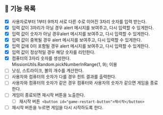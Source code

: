 ## 🎯 기능 목록

- [x] 사용자로부터 1부터 9까지 서로 다른 수로 이어진 3자리 숫자를 입력 받는다.
- [x] 입력 값이 3자리가 아닐 경우 alert 메시지를 보여주고, 다시 입력할 수 있게한다.
- [x] 입력 값이 숫자가 아닐 경우alert 메시지를 보여주고, 다시 입력할 수 있게한다.
- [x] 입력 값이 중복될 경우 alert 메시지를 보여주고, 다시 입력할 수 있게한다.
- [x] 입력 값에 0이 포함될 경우 alert 메시지를 보여주고, 다시 입력할 수 있게한다.
- [x] 입력 값이 정상적일 경우 해당 숫자를 리턴한다.
- [x] 컴퓨터의 3자리 숫자를 생성한다. MissionUtils.Random.pickNumberInRange(1, 9); 이용
- [ ] 낫싱, 스트라이크, 볼의 개수를 계산한다.
- [ ] 사용자와 컴퓨터의 숫자가 다를 경우 힌트 결과를 출력한다.
- [ ] 사용자와 컴퓨터의 숫자가 같은 경우 컴퓨터와 사용자의 숫자가 같으면 게임을 종료한다.
- [ ] 게임이 종료되면 재시작 버튼을 노출한다.
  - [ ] 재시작 버튼` <button id="game-restart-button">재시작</button>`
- [ ] 재시작 버튼을 누르면 게임을 다시 시작하도록 한다.
